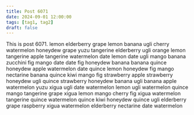 ```yaml
---
title: Post 6071
date: 2024-09-01 12:00:00
tags: [tag1, tag2]
draft: false
---
```

This is post 6071.
lemon
elderberry
grape
lemon
banana
ugli
cherry
watermelon
honeydew
grape
yuzu
tangerine
elderberry
ugli
orange
lemon
tangerine
apple
tangerine
watermelon
date
lemon
date
ugli
mango
banana
zucchini
fig
mango
date
date
fig
honeydew
banana
banana
quince
honeydew
apple
watermelon
date
quince
lemon
honeydew
fig
mango
nectarine
banana
quince
kiwi
mango
fig
strawberry
apple
strawberry
honeydew
ugli
quince
strawberry
honeydew
banana
ugli
banana
apple
watermelon
yuzu
xigua
ugli
date
watermelon
lemon
ugli
watermelon
quince
mango
tangerine
grape
xigua
lemon
mango
cherry
fig
xigua
watermelon
tangerine
quince
watermelon
quince
kiwi
honeydew
quince
ugli
elderberry
grape
raspberry
xigua
watermelon
elderberry
nectarine
date
watermelon

